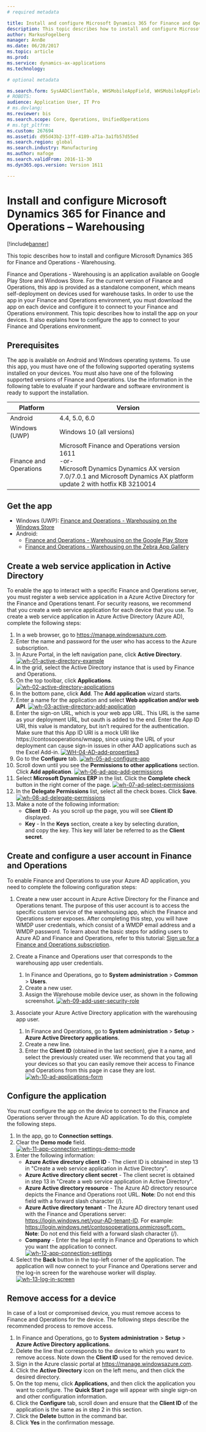 ```yaml
---
# required metadata

title: Install and configure Microsoft Dynamics 365 for Finance and Operations &#8211; Warehousing
description: This topic describes how to install and configure Microsoft Dynamics 365 for Finance and Operations - Warehousing.
author: MarkusFogelberg
manager: AnnBe
ms.date: 06/20/2017
ms.topic: article
ms.prod: 
ms.service: dynamics-ax-applications
ms.technology: 

# optional metadata

ms.search.form: SysAADClientTable, WHSMobileAppField, WHSMobileAppFieldPriority, WHSRFMenu, WHSRFMenuItem, WHSWorker
# ROBOTS: 
audience: Application User, IT Pro
# ms.devlang: 
ms.reviewer: bis
ms.search.scope: Core, Operations, UnifiedOperations
# ms.tgt_pltfrm: 
ms.custom: 267694
ms.assetid: d95d43b2-13ff-4189-a71a-3a1fb57d55ed
ms.search.region: global
ms.search.industry: Manufacturing
ms.author: mafoge
ms.search.validFrom: 2016-11-30
ms.dyn365.ops.version: Version 1611

---
```


# Install and configure Microsoft Dynamics 365 for Finance and Operations &#8211; Warehousing

[!include[banner](../includes/banner.md)]


This topic describes how to install and configure Microsoft Dynamics 365 for Finance and Operations - Warehousing.

Finance and Operations - Warehousing is an application available on Google Play Store and Windows Store. For the current version of Finance and Operations, this app is provided as a standalone component, which means self-deployment on devices used for warehouse tasks. In order to use the app in your Finance and Operations environment, you must download the app on each device and configure it to connect to your Finance and Operations environment. This topic describes how to install the app on your devices. It also explains how to configure the app to connect to your Finance and Operations environment.

## Prerequisites
The app is available on Android and Windows operating systems. To use this app, you must have one of the following supported operating systems installed on your devices. You must also have one of the following supported versions of Finance and Operations. Use the information in the following table to evaluate if your hardware and software environment is ready to support the installation.

| Platform                    | Version                                                                                                                                                                     |
|-----------------------------|-----------------------------------------------------------------------------------------------------------------------------------------------------------------------------|
| Android                     | 4.4, 5.0, 6.0                                                                                                                                                               |
| Windows (UWP)               | Windows 10 (all versions)                                                                                                                                                   |
| Finance and Operations | Microsoft Finance and Operations version 1611 <br>-or- <br>Microsoft Dynamics Dynamics AX version 7.0/7.0.1 and Microsoft Dynamics AX platform update 2 with hotfix KB 3210014 |

## Get the app
-   Windows (UWP): [Finance and Operations - Warehousing on the Windows Store](https://www.microsoft.com/store/apps/9p1bffd5tstm)
-   Android:
    - [Finance and Operations - Warehousing on the Google Play Store](https://play.google.com/store/apps/details?id=com.Microsoft.Dynamics365forOperationsWarehousing)
    - [Finance and Operations - Warehousing on the Zebra App Gallery](https://appgallery.zebra.com/showcase/apps/146?type=showcase)

## Create a web service application in Active Directory
To enable the app to interact with a specific Finance and Operations server, you must register a web service application in a Azure Active Directory for the Finance and Operations tenant. For security reasons, we recommend that you create a web service application for each device that you use. To create a web service application in Azure Active Directory (Azure AD), complete the following steps:

1.  In a web browser, go to <https://manage.windowsazure.com>.
2.  Enter the name and password for the user who has access to the Azure subscription.
3.  In Azure Portal, in the left navigation pane, click **Active Directory**.[](./media/wh-01-active-directory-example.png)[![wh-01-active-directory-example](./media/wh-01-active-directory-example.png)](./media/wh-01-active-directory-example.png)
4.  In the grid, select the Active Directory instance that is used by Finance and Operations.
5.  On the top toolbar, click **Applications**. [![wh-02-active-directory-applications](./media/wh-02-active-directory-applications-1024x197.png)](./media/wh-02-active-directory-applications.png)
6.  In the bottom pane, click **Add**. The **Add application** wizard starts.
7.  Enter a name for the application and select **Web application and/or web API**. [![wh-03-active-directory-add-application](./media/wh-03-active-directory-add-application.png)](./media/wh-03-active-directory-add-application.png)
8.  Enter the sign-on URL, which is your web app URL. This URL is the same as your deployment URL, but oauth is added to the end. Enter the App ID URI, this value is mandatory, but isn’t required for the authentication. Make sure that this App ID URI is a mock URI like https://contosooperations/wmapp, since using the URL of your deployment can cause sign-in issues in other AAD applications such as the Excel Add-in. [![WH-04-AD-add-properties3](./media/WH-04-AD-add-properties3.png)](./media/WH-04-AD-add-properties3.png)
9.  Go to the **Configure** tab. [![wh-05-ad-configure-app](./media/wh-05-ad-configure-app.png)](./media/wh-05-ad-configure-app.png)
10. Scroll down until you see the **Permissions to other applications** section. Click **Add application**. [![wh-06-ad-app-add-permissions](./media/wh-06-ad-app-add-permissions.png)](./media/wh-06-ad-app-add-permissions.png)
11. Select **Microsoft Dynamics ERP** in the list. Click the **Complete check** button in the right corner of the page. [![wh-07-ad-select-permissions](./media/wh-07-ad-select-permissions.png)](./media/wh-07-ad-select-permissions.png)
12. In the **Delegate Permissions** list, select all the check boxes. Click **Save**. [![wh-08-ad-delegate-permissions](./media/wh-08-ad-delegate-permissions.png)](./media/wh-08-ad-delegate-permissions.png)
13. Make a note of the following information:
    -   **Client ID** - As you scroll up the page, you will see **Client ID** displayed.
    -   **Key** - In the **Keys** section, create a key by selecting duration, and copy the key. This key will later be referred to as the **Client secret**.

## Create and configure a user account in Finance and Operations
To enable Finance and Operations to use your Azure AD application, you need to complete the following configuration steps:

1.  Create a new user account in Azure Active Directory for the Finance and Operations tenant. The purpose of this user account is to access the specific custom service of the warehousing app, which the Finance and Operations server exposes. After completing this step, you will have WMDP user credentials, which consist of a WMDP email address and a WMDP password. To learn about the basic steps for adding users to Azure AD and Finance and Operations, refer to this tutorial: [Sign up for a Finance and Operations subscription](/dynamics365/unified-operations/dev-itpro/dev-tools/sign-up-preview-subscription).
2.  Create a Finance and Operations user that corresponds to the warehousing app user credentials.
    1.  In Finance and Operations, go to **System administration** &gt; **Common** &gt; **Users**.
    2.  Create a new user.
    3.  Assign the Warehouse mobile device user, as shown in the following screenshot. [![wh-09-add-user-security-role](./media/wh-09-add-user-security-role.png)](./media/wh-09-add-user-security-role.png)

3.  Associate your Azure Active Directory application with the warehousing app user.
    1.  In Finance and Operations, go to **System administration** &gt; **Setup** &gt; **Azure Active Directory applications**.
    2.  Create a new line.
    3.  Enter the **Client ID** (obtained in the last section), give it a name, and select the previously created user. We recommend that you tag all your devices so that you can easily remove their access to Finance and Operations from this page in case they are lost. [![wh-10-ad-applications-form](./media/wh-10-ad-applications-form.png)](./media/wh-10-ad-applications-form.png)

## Configure the application
You must configure the app on the device to connect to the Finance and Operations server through the Azure AD application. To do this, complete the following steps.

1.  In the app, go to **Connection settings**.
2.  Clear the **Demo mode** field. <br>[![wh-11-app-connection-settings-demo-mode](./media/wh-11-app-connection-settings-demo-mode-169x300.png)](./media/wh-11-app-connection-settings-demo-mode.png)
3.  Enter the following information: 
    + **Azure Active directory client ID** - The client ID is obtained in step 13 in "Create a web service application in Active Directory". 
    + **Azure Active directory client secret** - The client secret is obtained in step 13 in "Create a web service application in Active Directory". 
    + **Azure Active directory resource** - The Azure AD directory resource depicts the Finance and Operations root URL. **Note**: Do not end this field with a forward slash character (/). 
    + **Azure Active directory tenant** - The Azure AD directory tenant used with the Finance and Operations server: https://login.windows.net/your-AD-tenant-ID. For example: https://login.windows.net/contosooperations.onmicrosoft.com. 
    <br>**Note**: Do not end this field with a forward slash character (/). 
    + **Company** - Enter the legal entity in Finance and Operations to which you want the application to connect. <br>[![wh-12-app-connection-settings](./media/wh-12-app-connection-settings-169x300.png)](./media/wh-12-app-connection-settings.png)
4.  Select the **Back** button in the top-left corner of the application. The application will now connect to your Finance and Operations server and the log-in screen for the warehouse worker will display. <br>[![wh-13-log-in-screen](./media/wh-13-log-in-screen-180x300.png)](./media/wh-13-log-in-screen.png)

## Remove access for a device
In case of a lost or compromised device, you must remove access to Finance and Operations for the device. The following steps describe the recommended process to remove access.

1.  In Finance and Operations, go to **System administration** &gt; **Setup** &gt; **Azure Active Directory applications**.
2.  Delete the line that corresponds to the device to which you want to remove access. Note down the **Client ID** used for the removed device.
3.  Sign in the Azure classic portal at <https://manage.windowsazure.com>.
4.  Click the **Active Directory** icon on the left menu, and then click the desired directory.
5.  On the top menu, click **Applications**, and then click the application you want to configure. The **Quick Start** page will appear with single sign-on and other configuration information.
6.  Click the **Configure** tab, scroll down and ensure that the **Client ID** of the application is the same as in step 2 in this section.
7.  Click the **Delete** button in the command bar.
8.  Click **Yes** in the confirmation message.




